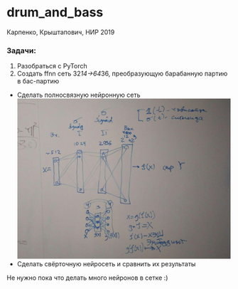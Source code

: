 # drum_and_bass
Карпенко, Крыштапович, НИР 2019

### Задачи:
1. Разобраться с PyTorch
2. Создать ffnn сеть 32*14->64*36, преобразующую барабанную партию в бас-партию
 * Сделать полносвязную нейронную сеть
 ![](img/photo_2019-12-13_17-05-58.jpg)
 * Сделать свёрточную нейросеть и сравнить их результаты
 
Не нужно пока что делать много нейронов в сетке :)